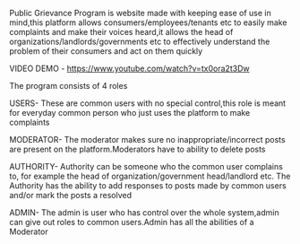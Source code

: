 Public Grievance Program is website made with keeping ease of use in mind,this platform allows consumers/employees/tenants etc to easily make complaints and make their voices heard,it allows the head of organizations/landlords/governments etc to effectively understand the problem of their consumers and act on them quickly


VIDEO DEMO - https://www.youtube.com/watch?v=tx0ora2t3Dw

The program consists of 4 roles

USERS- These are common users with no special control,this role is meant for everyday common person who just uses the platform to make complaints

MODERATOR- The moderator makes sure no inappropriate/incorrect posts are present on the platform.Moderators have to ability to delete posts

AUTHORITY- Authority can be someone who the common user complains to, for example the head of organization/government head/landlord etc. The Authority has the ability to add responses to posts made by common users and/or mark the posts a resolved

ADMIN- The admin is user who has control over the whole system,admin can give out roles to common users.Admin has all the abilities of a Moderator
